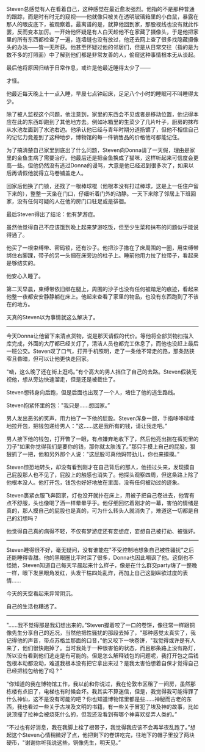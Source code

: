 Steven总感觉有人在看着自己，这种感觉在最近愈发强烈。他指的不是那种普通的跟踪，而是时有时无的窥视——他就像只被关在透明玻璃箱里的小白鼠，暴露在那人的眼皮底下，被观察着。最离谱的是，就算他回到家，那股视线也没有就此作罢，反而变本加厉。一开始他怀疑是有人白天趁他不在家藏了摄像头，于是他把家里的所有东西都检查了一遍，连墙缝也没有放过，他还去网上查了很多找隐藏摄像头的办法——皆一无所获。他甚至怀疑过他的邻居们，但是从日常交往（指的是为数不多的打照面）中了解到他们都是非常友善的人，偷窥这种事情根本无从谈起。

最后他将原因归结于日常作息，或许是他最近睡得太少了——

才怪。

他最近每天晚上十一点入睡，早晨七点钟起床，足足八个小时的睡眠可不叫睡得太少。

除了被人监视这个问题，他注意到，家里的东西会不见或者是移动位置，他记得本应在此的东西却跑到了其他地方去。例如冰箱里的生菜少了几片叶子，厨房的抹布从水池左面到了水池右边。他承认他已经与青年时期分道扬镳了，但他不相信自己的记忆力竟差到了这种地步，博物馆的每一件销售品的价格他可都能记住。

为了搞清楚自己家里到底出了什么问题，Steven向Donna请了一天假，理由是家里的金鱼生病了需要治疗。他最后还是把金鱼换成了猫咪，这样听起来可信度会更高一些。但他仍然没有逃过Donna的谩骂，大意是他已经迟到很多次了，如果以后再请假他就得立马卷铺盖走人。

回家后他换了门锁，还找了一根棒球棍（他根本没有打过棒球，这是上一任住户留下来的），整整一天坐在门口，仔细听着门外的动静。一天下来除了邻居上下班回家，没有任何可疑的人在他的房门口驻足或是徘徊。

最后Steven得出了结论：他有梦游症。

虽然他觉得自己不应该饿到晚上起来梦游吃饭，但至少生菜和抹布的问题似乎能说得通了。

他买了一根束缚带、密码锁，还有沙子。他把沙子撒在了床周围的一圈，用束缚带绑住右脚踝，带子的另一头捆在床旁边的柱子上。睡前他用力拉了拉带子，看起来是够结实的。

他安心入睡了。

第二天早晨，束缚带依旧绑在腿上，周围的沙子也没有任何被踏足的痕迹，看起来他整一夜都安安静静躺在床上。他起来查看了家里的物品，也没有东西跑到了不该在的地方。

天真的Steven以为事情就这么解决了。

---

今天Donna让他留下来清点货物，说是那天请假的代价。等他将全部货物扫描入库完成，外面的大厅都已经关灯了，清洁人员也都完工休息了，而他也没赶上最后一班公交。Steven叹了口气，打开手机照明，走了一条他不常走的路，那条路狭窄且昏暗，但可以让他更快走回家。

"呦，这么晚了还在街上逛吗。”有个高大的男人挡住了自己的去路。Steven假装无视他，想从旁边快速溜走，但是还是被截住了。

Steven想转身向后跑，但是后面也出现了一个人，堵住了他的逃生路线。

Steven抱紧怀里的包："我只是……想回家。”

男人发出恶劣的笑声，用力拍了一下他的屁股。Steven浑身一颤，手指哆哆嗦嗦地拉开包，把钱包递给男人："这……这是我所有的钱，请让我走吧。”

男人接下他的钱包，打开瞥了一眼，有点嫌弃地收下了，然后他亮出揣在裤兜里的刀子"如果你觉得我们是要你的钱，那你就太肤浅了。”那只手摸上自己的屁股，狠狠抓了一把，他和另外那个人说："这屁股可真他妈带劲儿，你也来摸摸。”

Steven惊恐地转头，却没有看到刚才在自己背后的那人，他扭过头来，发现摸自己屁股那人也不见了，屁股上的触感也消失了。他探头观察四周，但这条路上除了他根本没人。他打开包，钱包也好好地放在里面，没有任何被动过的迹象。

Steven裹紧衣服飞奔回家，灯也没开就扑在床上，用被子把自己卷进去，他胃有点不舒服，头也像喝了酒一样晕晕乎乎。他仔细回忆着刚才的一幕，害怕的情绪是真的，那人摸自己的屁股也是真的，可为什么转头人就消失了，难道这一切都是自己的幻想吗？

他觉得自己真的病得不轻，不仅有梦游症还有妄想症，妄想自己被打劫、被强奸。

---

Steven睡得很不好，毫无疑问，没有谁能在"不受控制地想象自己被性骚扰”之后还能睡得香甜。他的黑眼圈比平时深了很多，Donna也因此嘲讽了他。这倒也不怪她，Steven知道自己每天早晨起来什么样子，像是在什么群交party嗨了一整晚一样，眼下发黑眼角发红，头发干枯四处乱炸，再加上自己这副纵欲过度的表情……

今天的天空看起来异常阴沉。

自己的生活也糟透了。

---

"……我不觉得那是我幻想出来的。”Steven握着咬了一口的卷饼，像往常一样跟铜像先生分享自己的近况，当然他把性骚扰的那段去掉了，"那种感觉太真实了，我记得他的声音，带点苏格兰那面的口音，”他又咬下一块卷饼，"我觉得或许是有人来了，他们很快跑掉了。当时我处于一种很害怕的状态，而且那条路上没有路灯，所以没有看到他们逃走是有可能的。但是怎么解释钱包的问题呢，我打开包之后钱包根本动都没动，难道我根本没有把它拿出来过？是我太害怕想着自保才觉得自己已经把钱包给他了吗？”

"你知道的我在博物馆工作，我以前和你说过，我在伦敦市区租了一间房，虽然那栋楼有点旧了，电梯也有时候会坏。我其实不算迷信，但是，我觉得我可能得罪了什么神仙，这不是没有可能的吧？你也知道博物馆里都是些……神秘而古老的东西，我也看过一些关于古埃及文明的书籍，有一些关于冒犯了埃及神的故事，比如说顶撞了拉神会被烧死什么的，但我还没看到有哪个神喜欢捉弄人类的。”

"不过也有好消息，我在我脚上栓了根带子，我觉得我应该不会再半夜乱跑了。”想起这个Steven心情稍微好了点，他把剩下的卷饼吃完，往地下的帽子里投了两块硬币，"谢谢你听我说这些，铜像先生，明天见。”